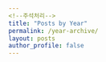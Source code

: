 ```yaml
---
<!--주석처리-->
title: "Posts by Year"
permalink: /year-archive/
layout: posts
author_profile: false 
---
```

